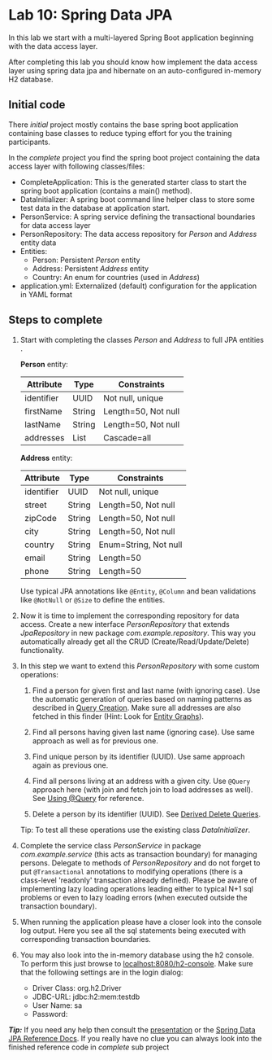 # Lab 10: Spring Data JPA
In this lab we start with a multi-layered Spring Boot application beginning with the data access layer.

After completing this lab you should know how implement the data access layer using spring data jpa and hibernate
on an auto-configured in-memory H2 database.

## Initial code

There _initial_ project mostly contains the base spring boot application containing base classes
to reduce typing effort for you the training participants. 

In the _complete_ project you find the spring boot project containing the data access layer with following classes/files:

* CompleteApplication: This is the generated starter class to start the spring boot application (contains a main() method).
* DataInitializer: A spring boot command line helper class to store some test data in the database at application start.
* PersonService: A spring service defining the transactional boundaries for data access layer
* PersonRepository: The data access repository for *Person* and *Address* entity data
* Entities:
    * Person: Persistent *Person* entity
    * Address: Persistent *Address* entity
    * Country: An enum for countries (used in *Address*)
* application.yml: Externalized (default) configuration for the application in YAML format
 
## Steps to complete

1. Start with completing the classes *Person* and *Address* to full JPA entities .

    **Person** entity:
    
    Attribute  | Type          | Constraints
    -----------|---------------|--------------------
    identifier | UUID          | Not null, unique
    firstName  | String        | Length=50, Not null
    lastName   | String        | Length=50, Not null
    addresses  | List<Address> | Cascade=all

    **Address** entity:
    
    Attribute  | Type          | Constraints
    -----------|---------------|--------------------
    identifier | UUID          | Not null, unique
    street     | String        | Length=50, Not null
    zipCode    | String        | Length=50, Not null
    city       | String        | Length=50, Not null
    country    | String        | Enum=String, Not null
    email      | String        | Length=50
    phone      | String        | Length=50
           
    Use typical JPA annotations like `@Entity`, `@Column` and bean validations like `@NotNull` or `@Size` to define
    the entities. 
    
2. Now it is time to implement the corresponding repository for data access. Create a new interface *PersonRepository*
that extends *JpaRepository* in new package *com.example.repository*. This way you automatically already get all the
CRUD (Create/Read/Update/Delete) functionality.
    
3. In this step we want to extend this *PersonRepository* with some custom operations:

    1. Find a person for given first and last name (with ignoring case). Use 
    the automatic generation of queries based on naming patterns as described 
    in [Query Creation](https://docs.spring.io/spring-data/data-jpa/docs/current/reference/html/#jpa.query-methods.query-creation).
    Make sure all addresses are also fetched in this finder (Hint: Look for [Entity Graphs](https://docs.spring.io/spring-data/data-jpa/docs/current/reference/html/#jpa.entity-graph)).

    2. Find all persons having given last name (ignoring case). Use same approach as well as for previous one.

    3. Find unique person by its identifier (UUID). Use same approach again as previous one.
    
    4. Find all persons living at an address with a given city. Use `@Query` approach here (with join and fetch join to load
    addresses as well). See [Using @Query](https://docs.spring.io/spring-data/data-jpa/docs/current/reference/html/#jpa.query-methods.at-query)
    for reference.

    5. Delete a person by its identifier (UUID). See [Derived Delete Queries](https://docs.spring.io/spring-data/data-jpa/docs/current/reference/html/#jpa.modifying-queries.derived-delete).

    Tip: To test all these operations use the existing class *DataInitializer*.
    
4. Complete the service class *PersonService* in package *com.example.service* (this acts as transaction boundary) for managing persons.
Delegate to methods of *PersonRepository* and do not forget to put `@Transactional` annotations to modifying operations (there is a 
class-level 'readonly' transaction already defined). Please be aware of implementing lazy loading operations leading either to 
typical N+1 sql problems or even to lazy loading errors (when executed outside the transaction boundary). 
     
5. When running the application please have a closer look into the console log output. Here you see all the sql 
statements being executed with corresponding transaction boundaries.

6. You may also look into the in-memory database using the h2 console. To perform this just browse to 
[localhost:8080/h2-console](http://localhost:8080/h2-console). Make sure that the following settings are in the login dialog:

    * Driver Class: org.h2.Driver
    * JDBC-URL: jdbc:h2:mem:testdb
    * User Name: sa
    * Password: 
         
***Tip:***
If you need any help then consult the [presentation](https://andifalk.github.io/spring-basics-training/presentation/index.html) 
or the [Spring Data JPA Reference Docs](https://docs.spring.io/spring-data/data-jpa/docs/current/reference/html/). 
If you really have no clue you can always look into the finished reference code in _complete_ sub project
